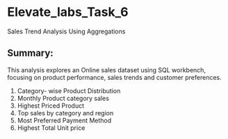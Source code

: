 # Elevate_labs_Task_6
Sales Trend Analysis Using Aggregations

## Summary:
 This analysis explores an Online sales dataset using SQL workbench, focusing on product performance, sales trends and customer preferences.
1.	Category- wise Product Distribution 
2.	Monthly Product category sales 
3.	Highest Priced Product
4.	Top sales by category and region
5.	Most Preferred Payment Method 
6.	Highest  Total Unit price

